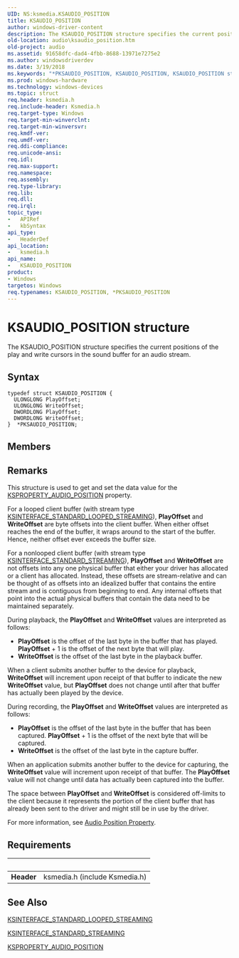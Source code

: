 ```yaml
---
UID: NS:ksmedia.KSAUDIO_POSITION
title: KSAUDIO_POSITION
author: windows-driver-content
description: The KSAUDIO_POSITION structure specifies the current positions of the play and write cursors in the sound buffer for an audio stream.
old-location: audio\ksaudio_position.htm
old-project: audio
ms.assetid: 91658dfc-dad4-4fbb-8688-13971e7275e2
ms.author: windowsdriverdev
ms.date: 3/19/2018
ms.keywords: "*PKSAUDIO_POSITION, KSAUDIO_POSITION, KSAUDIO_POSITION structure [Audio Devices], PKSAUDIO_POSITION, PKSAUDIO_POSITION structure pointer [Audio Devices], aud-prop_0518af7c-0c1d-4710-8879-43bb42e1ba2a.xml, audio.ksaudio_position, ksmedia/KSAUDIO_POSITION, ksmedia/PKSAUDIO_POSITION"
ms.prod: windows-hardware
ms.technology: windows-devices
ms.topic: struct
req.header: ksmedia.h
req.include-header: Ksmedia.h
req.target-type: Windows
req.target-min-winverclnt: 
req.target-min-winversvr: 
req.kmdf-ver: 
req.umdf-ver: 
req.ddi-compliance: 
req.unicode-ansi: 
req.idl: 
req.max-support: 
req.namespace: 
req.assembly: 
req.type-library: 
req.lib: 
req.dll: 
req.irql: 
topic_type:
-	APIRef
-	kbSyntax
api_type:
-	HeaderDef
api_location:
-	ksmedia.h
api_name:
-	KSAUDIO_POSITION
product:
- Windows
targetos: Windows
req.typenames: KSAUDIO_POSITION, *PKSAUDIO_POSITION
---
```


# KSAUDIO_POSITION structure
The KSAUDIO_POSITION structure specifies the current positions of the play and write cursors in the sound buffer for an audio stream.

## Syntax
```
typedef struct KSAUDIO_POSITION {
  ULONGLONG PlayOffset;
  ULONGLONG WriteOffset;
  DWORDLONG PlayOffset;
  DWORDLONG WriteOffset;
}  *PKSAUDIO_POSITION;
```

## Members


## Remarks
This structure is used to get and set the data value for the <a href="https://msdn.microsoft.com/library/windows/hardware/ff537297">KSPROPERTY_AUDIO_POSITION</a> property.

For a looped client buffer (with stream type <a href="https://msdn.microsoft.com/library/windows/hardware/ff563381">KSINTERFACE_STANDARD_LOOPED_STREAMING</a>), <b>PlayOffset</b> and <b>WriteOffset</b> are byte offsets into the client buffer. When either offset reaches the end of the buffer, it wraps around to the start of the buffer. Hence, neither offset ever exceeds the buffer size.

For a nonlooped client buffer (with stream type <a href="https://msdn.microsoft.com/library/windows/hardware/ff563384">KSINTERFACE_STANDARD_STREAMING</a>), <b>PlayOffset</b> and <b>WriteOffset</b> are not offsets into any one physical buffer that either your driver has allocated or a client has allocated. Instead, these offsets are stream-relative and can be thought of as offsets into an idealized buffer that contains the entire stream and is contiguous from beginning to end. Any internal offsets that point into the actual physical buffers that contain the data need to be maintained separately.

During playback, the <b>PlayOffset</b> and <b>WriteOffset</b> values are interpreted as follows:

<ul>
<li>
<b>PlayOffset</b> is the offset of the last byte in the buffer that has played. <b>PlayOffset</b> + 1 is the offset of the next byte that will play.

</li>
<li>
<b>WriteOffset</b> is the offset of the last byte in the playback buffer.

</li>
</ul>
When a client submits another buffer to the device for playback, <b>WriteOffset</b> will increment upon receipt of that buffer to indicate the new <b>WriteOffset</b> value, but <b>PlayOffset</b> does not change until after that buffer has actually been played by the device.

During recording, the <b>PlayOffset</b> and <b>WriteOffset</b> values are interpreted as follows:

<ul>
<li>
<b>PlayOffset</b> is the offset of the last byte in the buffer that has been captured. <b>PlayOffset</b> + 1 is the offset of the next byte that will be captured.

</li>
<li>
<b>WriteOffset</b> is the offset of the last byte in the capture buffer.

</li>
</ul>
When an application submits another buffer to the device for capturing, the <b>WriteOffset</b> value will increment upon receipt of that buffer. The <b>PlayOffset</b> value will not change until data has actually been captured into the buffer.

The space between <b>PlayOffset</b> and <b>WriteOffset</b> is considered off-limits to the client because it represents the portion of the client buffer that has already been sent to the driver and might still be in use by the driver.

For more information, see <a href="https://msdn.microsoft.com/893fea84-9136-4107-96d2-8a4e2ab7bd2a">Audio Position Property</a>.

## Requirements
| &nbsp; | &nbsp; |
| ---- |:---- |
| **Header** | ksmedia.h (include Ksmedia.h) |

## See Also

<a href="https://msdn.microsoft.com/library/windows/hardware/ff563381">KSINTERFACE_STANDARD_LOOPED_STREAMING</a>



<a href="https://msdn.microsoft.com/library/windows/hardware/ff563384">KSINTERFACE_STANDARD_STREAMING</a>



<a href="https://msdn.microsoft.com/library/windows/hardware/ff537297">KSPROPERTY_AUDIO_POSITION</a>